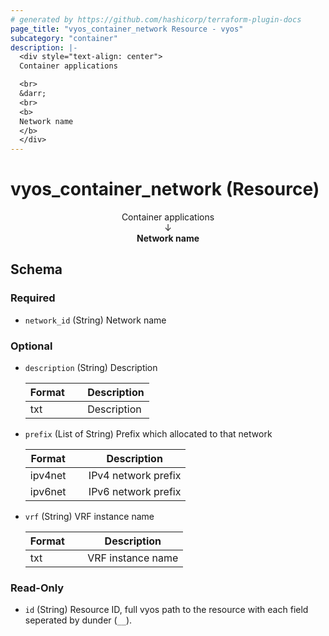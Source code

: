 ```yaml
---
# generated by https://github.com/hashicorp/terraform-plugin-docs
page_title: "vyos_container_network Resource - vyos"
subcategory: "container"
description: |-
  <div style="text-align: center">
  Container applications

  <br>
  &darr;
  <br>
  <b>
  Network name
  </b>
  </div>
---
```


# vyos_container_network (Resource)

<div style="text-align: center">
Container applications

<br>
&darr;
<br>
<b>
Network name
</b>
</div>



<!-- schema generated by tfplugindocs -->
## Schema

### Required

- `network_id` (String) Network name

### Optional

- `description` (String) Description

    |  Format  &emsp;|  Description  |
    |----------------|---------------|
    |  txt     &emsp;|  Description  |
- `prefix` (List of String) Prefix which allocated to that network

    |  Format   &emsp;|  Description          |
    |-----------------|-----------------------|
    |  ipv4net  &emsp;|  IPv4 network prefix  |
    |  ipv6net  &emsp;|  IPv6 network prefix  |
- `vrf` (String) VRF instance name

    |  Format  &emsp;|  Description        |
    |----------------|---------------------|
    |  txt     &emsp;|  VRF instance name  |

### Read-Only

- `id` (String) Resource ID, full vyos path to the resource with each field seperated by dunder (`__`).
